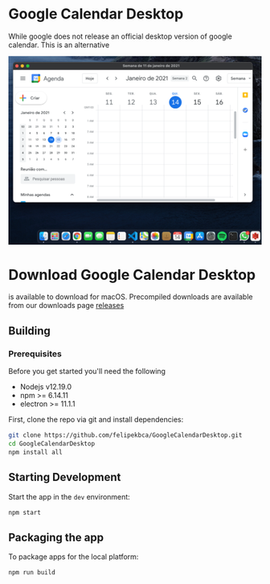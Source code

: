 # Google Calendar Desktop

While google does not release an official desktop version of google calendar. This is an alternative

<img title="" src="./assets/app_screen.png" alt="" width="" data-align="center">

# Download Google Calendar Desktop

is available to download for macOS. Precompiled downloads are available from our downloads page [releases](https://github.com/felipekbca/GoogleCalendarDesktop/releases)



## Building

### Prerequisites

Before you get started you'll need the following

- Nodejs v12.19.0
- npm >= 6.14.11
- electron >= 11.1.1

First, clone the repo via git and install dependencies:

```bash
git clone https://github.com/felipekbca/GoogleCalendarDesktop.git
cd GoogleCalendarDesktop
npm install all
```

## Starting Development

Start the app in the `dev` environment:

```bash
npm start
```

## Packaging the app

To package apps for the local platform:

```bash
npm run build
```
